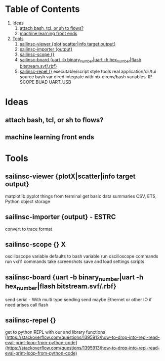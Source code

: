 # Table of Contents
1.  [Ideas](#org238acef)
    1.  [attach bash, tcl, or sh to flows?](#org7fba8e0)
    2.  [machine learning front ends](#orgbea9a73)
2.  [Tools](#org49c1df7)
    1.  [sailinsc-viewer {plot|scatter|info target output}](#org3fa2a34)
    2.  [sailinsc-importer {output}](#orgf8c3d96)
    3.  [sailinsc-scope {}](#org57128b7)
    4.  [sailinsc-board {uart -b binary<sub>number</sub>|uart -h hex<sub>number</sub>|flash bitstream.svf/.rbf}](#orgdbfe609)
    5.  [sailinsc-repel {}](#orgf9ad621)
executable/script style tools
real application/cli/tui
source bash var
dired
integrate with nix
direnv/bash variables:
IP
SCOPE
BUAD
UART\_USB
# Ideas

## attach bash, tcl, or sh to flows?
## machine learning front ends
# Tools
<a id="org3fa2a34"></a>
## sailinsc-viewer {plotX|scatter|info target output}
matplotlib.pyplot things from terminal
get basic data summaries
CSV, ETS, Python object storage
<a id="orgf8c3d96"></a>
## sailinsc-importer {output} - ESTRC
convert to trace format
<a id="org57128b7"></a>
## sailinsc-scope {} X
oscilloscope variable defaults to bash variable
run oscilloscope commands
run vxi11 commands
take screenshots
save and load settings scripts
<a id="orgdbfe609"></a>
## sailinsc-board {uart -b binary<sub>number</sub>|uart -h hex<sub>number</sub>|flash bitstream.svf/.rbf}
send serial - With multi type sending
send maybe Ethernet or other IO if need arises
call flash
<a id="orgf9ad621"></a>
## sailinsc-repel {}
get to python REPL with our and library functions 
[https://stackoverflow.com/questions/1395913/how-to-drop-into-repl-read-eval-print-loop-from-python-code](https://stackoverflow.com/questions/1395913/how-to-drop-into-repl-read-eval-print-loop-from-python-code)
